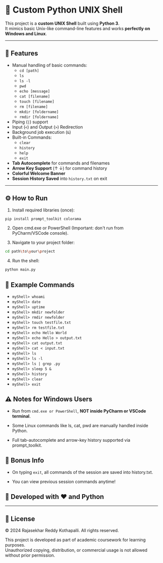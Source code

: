 # 🐍 Custom Python UNIX Shell

This project is a **custom UNIX Shell** built using **Python 3**.  
It mimics basic Unix-like command-line features and works **perfectly on Windows and Linux**.

---

## 🚀 Features

- Manual handling of basic commands:
  - `cd [path]`
  - `ls`
  - `ls -l`
  - `pwd`
  - `echo [message]`
  - `cat [filename]`
  - `touch [filename]`
  - `rm [filename]`
  - `mkdir [foldername]`
  - `rmdir [foldername]`
- Piping (`|`) support
- Input (`<`) and Output (`>`) Redirection
- Background job execution (`&`)
- Built-in Commands:
  - `clear`
  - `history`
  - `help`
  - `exit`
- **Tab Autocomplete** for commands and filenames
- **Arrow Key Support** (↑ ↓) for command history
- **Colorful Welcome Banner**
- **Session History Saved** into `history.txt` on exit

---

## ⚙️ How to Run

1. Install required libraries (once):

```bash
pip install prompt_toolkit colorama
```
 
2. Open cmd.exe or PowerShell (Important: don't run from PyCharm/VSCode console).


3. Navigate to your project folder:

```bash
cd path\to\your\project
```

4. Run the shell:

```bash
python main.py
```

## 🧪 Example Commands
- `myShell> whoami`
- `myShell> date`
- `myShell> uptime`
- `myShell> mkdir newfolder`
- `myShell> rmdir newfolder`
- `myShell> touch testfile.txt`
- `myShell> rm testfile.txt`
- `myShell> echo Hello World`
- `myShell> echo Hello > output.txt`
- `myShell> cat output.txt`
- `myShell> cat < input.txt`
- `myShell> ls`
- `myShell> ls -l`
- `myShell> ls | grep .py`
- `myShell> sleep 5 &`
- `myShell> history`
- `myShell> clear`
- `myShell> exit`


## ⚠️ Notes for Windows Users
- Run from `cmd.exe or PowerShell`, **NOT inside PyCharm or VSCode terminal**.


- Some Linux commands like ls, cat, pwd are manually handled inside Python.


- Full tab-autocomplete and arrow-key history supported via prompt_toolkit.



## 📖 Bonus Info
- On typing `exit`, all commands of the session are saved into history.txt.

- You can view previous session commands anytime!

## 🌟 Developed with ❤️ and Python

---

## 📜 License

© 2024 Rajasekhar Reddy Kothapalli. All rights reserved.

This project is developed as part of academic coursework for learning purposes.  
Unauthorized copying, distribution, or commercial usage is not allowed without prior permission.
